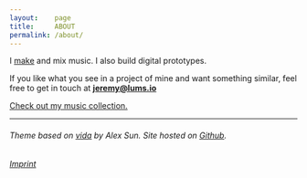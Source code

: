 ```yaml
---
layout:    page
title:     ABOUT
permalink: /about/
---
```


I [make](https://soundcloud.com/lumsdnb) and mix music. I also build digital prototypes.

If you like what you see in a project of mine and want something similar, feel free to get in touch at **jeremy@lums.io**

[Check out my music collection.](https://bandcamp.com/lumsdnb)

-----------------------
###### Theme based on [vida](https://github.com/syaning/vida) by Alex Sun. Site hosted on [Github](https://pages.github.com/).

###### [Imprint](/imprint)
